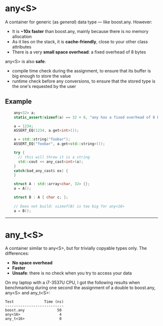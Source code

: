 any\<S\>
========
A container for generic (as *general*) data type &mdash; like boost.any. However:

 - It is **~10x faster** than boost.any, mainly because there is no memory allocation
 - As it lies on the stack, it is **cache-friendly**, close to your other class attributes
 - There is a very **small space overhead**: a fixed overhead of 8 bytes

any\<S\> is also **safe**:
 - compile time check during the assignment, to ensure that its buffer is big enough to store the value
 - runtime check before any conversions, to ensure that the stored type is the one's requested by the user


Example
-------

```c++
    any<32> a;
    static_assert(sizeof(a) == 32 + 8, "any has a fixed overhead of 8 bytes");

    a = 1234;
    ASSERT_EQ(1234, a.get<int>());

    a = std::string("foobar");
    ASSERT_EQ("foobar", a.get<std::string>());

    try {
      // this will throw it is a string
      std::cout << any_cast<int>(a);
    }
    catch(bad_any_cast& ex) {
    }

    struct A : std::array<char, 32> {};
    a = A();

    struct B : A { char c; };  
    
    // Does not build: sizeof(B) is too big for any<16>
    a = B();
```


---

any\_t\<S\>
===========
A container similar to any\<S\>, but for trivially copyable types only. The differences:

 - **No space overhead**
 - **Faster**
 - **Unsafe**: there is no check when you try to access your data

On my laptop with a i7-3537U CPU, I got the following results when benchmarking during one second the assignment of a double to boost.any, any\<S\> and any\_t\<S\>:

```
Test              Time (ns)
---------------------------
boost.any               50
any<16>                  4
any_t<16>                0
```

